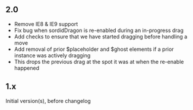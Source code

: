 

## 2.0

- Remove IE8 & IE9 support
- Fix bug when sordidDragon is re-enabled during an in-progress drag
 - Add checks to ensure that we have started dragging before handling a move
 - Add removal of prior $placeholder and $ghost elements if a prior instance was actively dragging
 - This drops the previous drag at the spot it was at when the re-enable happened

## 1.x

Initial version(s), before changelog
